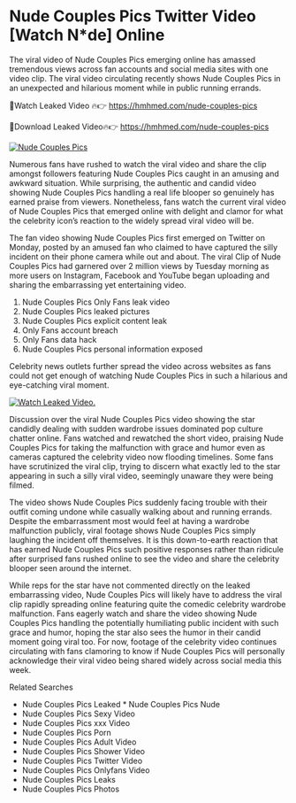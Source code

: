 ﻿# Nude Couples Pics Twitter Video [Watch N*de] Online

The viral video of ﻿Nude Couples Pics emerging online has amassed tremendous views across fan accounts and social media sites with one video clip. The viral video circulating recently shows ﻿Nude Couples Pics in an unexpected and hilarious moment while in public running errands. 

🔴Watch Leaked Video 🔥👉  https://hmhmed.com/nude-couples-pics 

🔴Download Leaked Video🔥👉  https://hmhmed.com/nude-couples-pics 

[![Nude Couples Pics](https://i.imgur.com/dJHk4Zq.gif)](https://hmhmed.com/nude-couples-pics)

Numerous fans have rushed to watch the viral video and share the clip amongst followers featuring ﻿Nude Couples Pics caught in an amusing and awkward situation. While surprising, the authentic and candid video showing ﻿Nude Couples Pics handling a real life blooper so genuinely has earned praise from viewers. Nonetheless, fans watch the current viral video of ﻿Nude Couples Pics that emerged online with delight and clamor for what the celebrity icon’s reaction to the widely spread viral video will be.

The fan video showing ﻿Nude Couples Pics first emerged on Twitter on Monday, posted by an amused fan who claimed to have captured the silly incident on their phone camera while out and about. The viral Clip of ﻿Nude Couples Pics had garnered over 2 million views by Tuesday morning as more users on Instagram, Facebook and YouTube began uploading and sharing the embarrassing yet entertaining video. 

1. ﻿Nude Couples Pics Only Fans leak video
2. ﻿Nude Couples Pics leaked pictures
3. ﻿Nude Couples Pics explicit content leak
4. Only Fans account breach
5. Only Fans data hack
6. ﻿Nude Couples Pics personal information exposed

Celebrity news outlets further spread the video across websites as fans could not get enough of watching ﻿Nude Couples Pics in such a hilarious and eye-catching viral moment. 

[![Watch Leaked Video.](https://miro.medium.com/v2/resize:fit:828/format:webp/1*cilzJN44JGOrTw9NJCrNHA.gif "Watch Leaked Video")](https://hmhmed.com/nude-couples-pics)

Discussion over the viral ﻿Nude Couples Pics video showing the star candidly dealing with sudden wardrobe issues dominated pop culture chatter online. Fans watched and rewatched the short video, praising ﻿Nude Couples Pics for taking the malfunction with grace and humor even as cameras captured the celebrity video now flooding timelines. Some fans have scrutinized the viral clip, trying to discern what exactly led to the star appearing in such a silly viral video, seemingly unaware they were being filmed.

The video shows ﻿Nude Couples Pics suddenly facing trouble with their outfit coming undone while casually walking about and running errands. Despite the embarrassment most would feel at having a wardrobe malfunction publicly, viral footage shows ﻿Nude Couples Pics simply laughing the incident off themselves. It is this down-to-earth reaction that has earned ﻿Nude Couples Pics such positive responses rather than ridicule after surprised fans rushed online to see the video and share the celebrity blooper seen around the internet.  

While reps for the star have not commented directly on the leaked embarrassing video, ﻿Nude Couples Pics will likely have to address the viral clip rapidly spreading online featuring quite the comedic celebrity wardrobe malfunction. Fans eagerly watch and share the video showing ﻿Nude Couples Pics handling the potentially humiliating public incident with such grace and humor, hoping the star also sees the humor in their candid moment going viral too. For now, footage of the celebrity video continues circulating with fans clamoring to know if ﻿Nude Couples Pics will personally acknowledge their viral video being shared widely across social media this week.

Related Searches
* ﻿Nude Couples Pics Leaked
﻿* Nude Couples Pics Nude
* ﻿Nude Couples Pics Sexy Video
* ﻿Nude Couples Pics xxx Video
* ﻿Nude Couples Pics Porn
* ﻿Nude Couples Pics Adult Video
* ﻿Nude Couples Pics Shower Video
* ﻿Nude Couples Pics Twitter Video
* ﻿Nude Couples Pics Onlyfans Video
* ﻿Nude Couples Pics Leaks
* ﻿Nude Couples Pics Photos